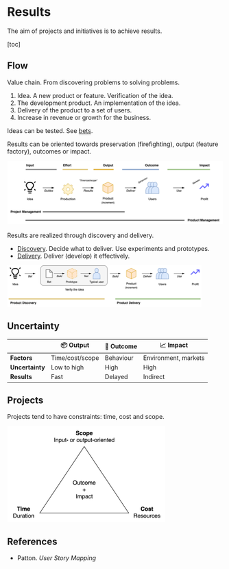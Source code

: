 # Results

The aim of projects and initiatives is to achieve results.

[toc]

## Flow

Value chain. From discovering problems to solving problems.

1. Idea. A new product or feature. Verification of the idea.
2. The development product. An implementation of the idea.
3. Delivery of the product to a set of users.
4. Increase in revenue or growth for the business.

Ideas can be tested. See [bets](./bets.md).



Results can be oriented towards preservation (firefighting), output (feature factory), outcomes or impact.

![output-outcome-impact-product-project](../img/output-outcome-impact-product-project.png)



Results are realized through discovery and delivery.

- [Discovery](discovery.md). Decide what to deliver. Use experiments and prototypes.
- [Delivery](delivery.md). Deliver (develop) it effectively.



<img src="../img/prototype-to-release.png" alt="prototype-to-release" style="width:90%;" />



## Uncertainty

|                 | 📦 Output        | 👤 Outcome | 📈 Impact             |
| --------------- | --------------- | --------- | -------------------- |
| **Factors**     | Time/cost/scope | Behaviour | Environment, markets |
| **Uncertainty** | Low to high     | High      | High                 |
| **Results**     | Fast            | Delayed   | Indirect             |



## Projects

Projects tend to have constraints: time, cost and scope.



<img src="../img/scope-time-cost.png" alt="scope-time-cost" style="height:16em;" />



## References

- Patton. *User Story Mapping*

